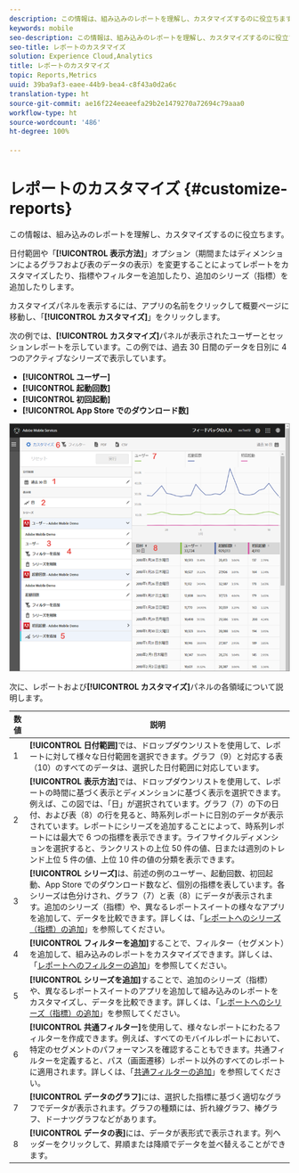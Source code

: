 ```yaml
---
description: この情報は、組み込みのレポートを理解し、カスタマイズするのに役立ちます。
keywords: mobile
seo-description: この情報は、組み込みのレポートを理解し、カスタマイズするのに役立ちます。
seo-title: レポートのカスタマイズ
solution: Experience Cloud,Analytics
title: レポートのカスタマイズ
topic: Reports,Metrics
uuid: 39ba9af3-eaee-44b9-bea4-c8f43a0d2a6c
translation-type: ht
source-git-commit: ae16f224eeaeefa29b2e1479270a72694c79aaa0
workflow-type: ht
source-wordcount: '486'
ht-degree: 100%

---
```



# レポートのカスタマイズ {#customize-reports}

この情報は、組み込みのレポートを理解し、カスタマイズするのに役立ちます。

日付範囲や「**[!UICONTROL 表示方法]**」オプション（期間またはディメンションによるグラフおよび表のデータの表示）を変更することによってレポートをカスタマイズしたり、指標やフィルターを追加したり、追加のシリーズ（指標）を追加したりします。

カスタマイズパネルを表示するには、アプリの名前をクリックして概要ページに移動し、「**[!UICONTROL カスタマイズ]**」をクリックします。

次の例では、**[!UICONTROL カスタマイズ]**&#x200B;パネルが表示されたユーザーとセッションレポートを示しています。この例では、過去 30 日間のデータを日別に 4 つのアクティブなシリーズで表示しています。

* **[!UICONTROL ユーザー]**
* **[!UICONTROL 起動回数]**
* **[!UICONTROL 初回起動]**
* **[!UICONTROL App Store でのダウンロード数]**

![](assets/reports.png)

次に、レポートおよび&#x200B;**[!UICONTROL カスタマイズ]**&#x200B;パネルの各領域について説明します。

| 数値 | 説明 |
|--- |--- |
| 1 | **[!UICONTROL 日付範囲]**&#x200B;では、ドロップダウンリストを使用して、レポートに対して様々な日付範囲を選択できます。グラフ（9）と対応する表（10）のすべてのデータは、選択した日付範囲に対応しています。 |
| 2 | **[!UICONTROL 表示方法]**&#x200B;では、ドロップダウンリストを使用して、レポートの時間に基づく表示とディメンションに基づく表示を選択できます。例えば、この図では、「日」が選択されています。グラフ（7）の下の日付、および表（8）の行を見ると、時系列レポートに日別のデータが表示されています。レポートにシリーズを追加することによって、時系列レポートには最大で 6 つの指標を表示できます。ライフサイクルディメンションを選択すると、ランクリストの上位 50 件の値、日または週別のトレンド上位 5 件の値、上位 10 件の値の分類を表示できます。 |
| 3 | **[!UICONTROL シリーズ]**&#x200B;は、前述の例のユーザー、起動回数、初回起動、App Store でのダウンロード数など、個別の指標を表しています。各シリーズは色分けされ、グラフ（7）と表（8）にデータが表示されます。追加のシリーズ（指標）や、異なるレポートスイートの様々なアプリを追加して、データを比較できます。詳しくは、「[レポートへのシリーズ（指標）の追加](/help/using/usage/reports-customize/t-reports-series.md)」を参照してください。 |
| 4 | **[!UICONTROL フィルターを追加]**&#x200B;することで、フィルター（セグメント）を追加して、組み込みのレポートをカスタマイズできます。詳しくは、「[レポートへのフィルターの追加](/help/using/usage/reports-customize/t-reports-customize.md)」を参照してください。 |
| 5 | **[!UICONTROL シリーズを追加]**&#x200B;することで、追加のシリーズ（指標）や、異なるレポートスイートのアプリを追加して組み込みのレポートをカスタマイズし、データを比較できます。詳しくは、「[レポートへのシリーズ（指標）の追加](/help/using/usage/reports-customize/t-reports-series.md)」を参照してください。 |
| 6 | **[!UICONTROL 共通フィルター]**&#x200B;を使用して、様々なレポートにわたるフィルターを作成できます。例えば、すべてのモバイルレポートにおいて、特定のセグメントのパフォーマンスを確認することもできます。共通フィルターを定義すると、パス（画面遷移）レポート以外のすべてのレポートに適用されます。詳しくは、「[共通フィルターの追加](/help/using/usage/reports-customize/t-sticky-filter.md)」を参照してください。 |
| 7 | **[!UICONTROL データのグラフ]**&#x200B;には、選択した指標に基づく適切なグラフでデータが表示されます。グラフの種類には、折れ線グラフ、棒グラフ、ドーナツグラフなどがあります。 |
| 8 | **[!UICONTROL データの表]**&#x200B;には、データが表形式で表示されます。列ヘッダーをクリックして、昇順または降順でデータを並べ替えることができます。 |


